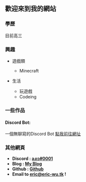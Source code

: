 ## 歡迎來到我的網站

### 學歷
目前高三

### 興趣
* 遊戲類
  * Minecraft

* 生活
    * 玩遊戲
    * Codeing

### 一些作品
#### Discord Bot:
一個無聊寫的Discord Bot
[點我前往網址](https://github.com/Eric101201/My-discord-bot)

### 其他網頁
- **Discord : [ǝɹıɔ#0001](https://discordapp.com/users/593666614717841419)**
- **Blog : [My Blog](https://eric-wu.tk)**
- **Github : [Github](https://github.com/Eric101201)**
- **Email to eric@eric-wu.tk !**
